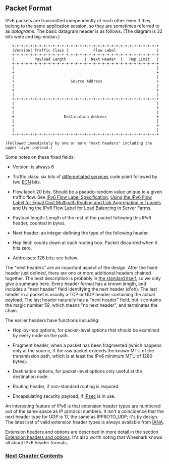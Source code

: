 ## Packet Format

IPv6 packets are transmitted independently of each other even if they belong to the same application session, so they are sometimes referred to as *datagrams*. The basic datagram header is as follows. (The diagram is 32 bits wide
and big-endian.)

~~~
   +-+-+-+-+-+-+-+-+-+-+-+-+-+-+-+-+-+-+-+-+-+-+-+-+-+-+-+-+-+-+-+-+
   |Version| Traffic Class |           Flow Label                  |
   +-+-+-+-+-+-+-+-+-+-+-+-+-+-+-+-+-+-+-+-+-+-+-+-+-+-+-+-+-+-+-+-+
   |         Payload Length        |  Next Header  |   Hop Limit   |
   +-+-+-+-+-+-+-+-+-+-+-+-+-+-+-+-+-+-+-+-+-+-+-+-+-+-+-+-+-+-+-+-+
   |                                                               |
   +                                                               +
   |                                                               |
   +                         Source Address                        +
   |                                                               |
   +                                                               +
   |                                                               |
   +-+-+-+-+-+-+-+-+-+-+-+-+-+-+-+-+-+-+-+-+-+-+-+-+-+-+-+-+-+-+-+-+
   |                                                               |
   +                                                               +
   |                                                               |
   +                      Destination Address                      +
   |                                                               |
   +                                                               +
   |                                                               |
   +-+-+-+-+-+-+-+-+-+-+-+-+-+-+-+-+-+-+-+-+-+-+-+-+-+-+-+-+-+-+-+-+

(Followed immediately by one or more "next headers" including the
upper layer payload.)
~~~

Some notes on these fixed fields:

- Version: is always 6

- Traffic class: six bits of [differentiated services](https://www.rfc-editor.org/info/rfc2474) code point followed by two [ECN](https://www.rfc-editor.org/info/rfc3168) bits.

- Flow label: 20 bits. Should be a pseudo-random value unique to a given traffic flow. See [IPv6 Flow Label Specification](https://www.rfc-editor.org/info/rfc6437), [Using the IPv6 Flow Label for Equal Cost Multipath Routing and Link Aggregation in Tunnels](https://www.rfc-editor.org/info/rfc6438) and [Using the IPv6 Flow Label for Load Balancing in Server Farms](https://www.rfc-editor.org/info/rfc7098).

- Payload length: Length of the rest of the packet following this IPv6 header, counted in bytes.

- Next header: an integer defining the type of the following header.

- Hop limit: counts down at each routing hop. Packet discarded when it hits zero.

- Addresses: 128 bits; see below.

The "next headers" are an important aspect of the design. After the fixed header just defined, there are one or more additional headers chained together. The best description is probably in [the standard itself](https://www.rfc-editor.org/info/rfc8200), so we only give a summary here. Every header format has a known length, and includes a "next header" field identifying the next header (d'oh). The last header in a packet is usually a TCP or UDP header containing the actual payload. The last header naturally has a "next header" field, but it contains the magic number 59, which means "no next header", and terminates the chain.

The earlier headers have functions including:

- Hop-by-hop options, for packet-level options that should be examined by every node on the path.

- Fragment header, when a packet has been fragmented (which happens only at the source, if the raw packet exceeds the known MTU of the transmission path, which is at least the IPv6 minimum MTU of 1280 bytes).

- Destination options, for packet-level options only useful at the destination node.

- Routing header, if non-standard routing is required.

- Encapsulating security payload, if [IPsec](https://www.rfc-editor.org/info/rfc4303) is in use.

An interesting feature of IPv6 is that extension header types are numbered out of the same space as IP protocol numbers. It isn't a coincidence that the next header type for UDP is 17, the same as IPPROTO_UDP; it's by design. The latest set of valid extension header types is always available from [IANA](https://www.iana.org/assignments/ipv6-parameters/ipv6-parameters.xhtml).

Extension headers and options are described in more detail in the section [Extension headers and options](Extension-headers-and-options.md). It's also worth noting that Wireshark knows all about IPv6 header formats.


<!-- Link lines generated automatically; do not delete -->
### [<ins>Next</ins>](Addresses.md) [<ins>Chapter Contents</ins>](2.%20IPv6%20Basic%20Technology.md)
